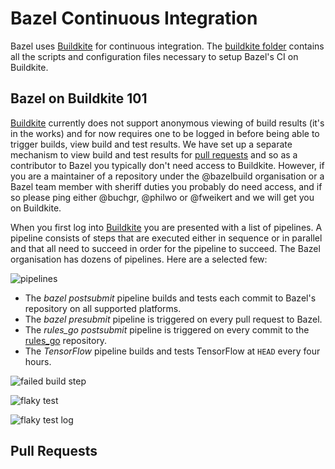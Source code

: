 # Bazel Continuous Integration

Bazel uses [Buildkite] for continuous integration. The [buildkite folder] contains all the scripts
and configuration files necessary to setup Bazel's CI on Buildkite.

## Bazel on Buildkite 101

[Buildkite] currently does not support anonymous viewing of build results (it's in the works) and
for now requires one to be logged in before being able to trigger builds, view build and test results.
We have set up a separate mechanism to view build and test results for [pull requests](#pull-requests)
and so as a contributor to Bazel you typically don't need access to Buildkite. However, if you are a
maintainer of a repository under the @bazelbuild organisation or a Bazel team member with sheriff
duties you probably do need access, and if so please ping either @buchgr, @philwo or @fweikert and we
will get you on Buildkite.

When you first log into [Buildkite] you are presented with a list of pipelines. A pipeline consists
of steps that are executed either in sequence or in parallel and that all need to succeed in order
for the pipeline to succeed. The Bazel organisation has dozens of pipelines. Here are a selected
few:

![pipelines]

* The *bazel postsubmit* pipeline builds and tests each commit to Bazel's repository on all supported
platforms.
* The *bazel presubmit* pipeline is triggered on every pull request to Bazel.
* The *rules_go postsubmit* pipeline is triggered on every commit to the [rules_go] repository.
* The *TensorFlow* pipeline builds and tests TensorFlow at `HEAD` every four hours.




![failed build step]

![flaky test]

![flaky test log]

## Pull Requests




[Buildkite]: https://buildkite.com
[buildkite folder]: https://github.com/bazelbuild/continuous-integration/tree/master/buildkite
[rules_go]: https://github.com/bazelbuild/rules_go

[pipelines]: https://raw.githubusercontent.com/bazelbuild/continuous-integration/master/buildkite/docs/assets/pipelines.png
[failed build step]: https://raw.githubusercontent.com/bazelbuild/continuous-integration/master/buildkite/docs/assets/failed-build-step.png
[flaky test]: https://raw.githubusercontent.com/bazelbuild/continuous-integration/master/buildkite/docs/assets/flaky-test.png
[flaky test log]: https://raw.githubusercontent.com/bazelbuild/continuous-integration/master/buildkite/docs/assets/flaky-test-log.png
